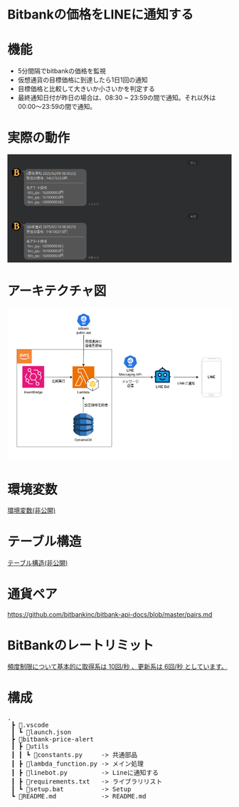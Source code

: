 # Bitbankの価格をLINEに通知する

# 機能
- 5分間隔でbitbankの価格を監視
- 仮想通貨の目標価格に到達したら1日1回の通知
- 目標価格と比較して大きいか小さいかを判定する
- 最終通知日付が昨日の場合は、08:30 ~ 23:59の間で通知。それ以外は00:00～23:59の間で通知。

# 実際の動作
![実装の動作](./実際の動作.png)

# アーキテクチャ図
![アーキテクチャ図](./bitbank-price-alert.png)

# 環境変数
[環境変数(非公開)](./SECRET.md)

# テーブル構造
[テーブル構造(非公開)](./SECRET.md)

# 通貨ペア
https://github.com/bitbankinc/bitbank-api-docs/blob/master/pairs.md

# BitBankのレートリミット

[頻度制限について基本的に取得系は 10回/秒 、更新系は 6回/秒 としています。](https://github.com/bitbankinc/bitbank-api-docs/blob/master/rest-api_JP.md#%E3%83%AC%E3%83%BC%E3%83%88%E3%83%AA%E3%83%9F%E3%83%83%E3%83%88:~:text=%24ACCESS_SIGNATURE%0A8ef83c2b991765b18c95aade7678471747c06890a23a453c76238345b5c86fb8-,%E3%83%AC%E3%83%BC%E3%83%88%E3%83%AA%E3%83%9F%E3%83%83%E3%83%88,-%E3%83%A6%E3%83%BC%E3%82%B6%E3%81%94%E3%81%A8%E3%80%81%E6%9B%B4%E6%96%B0)

# 構成

<pre>
.
 ┣ 📂.vscode
 ┃ ┗ 📜launch.json
 ┣ 📂bitbank-price-alert
 ┃ ┣ 📂utils
 ┃ ┃ ┗ 📜constants.py     -> 共通部品
 ┃ ┣ 📜lambda_function.py -> メイン処理
 ┃ ┣ 📜linebot.py         -> Lineに通知する
 ┃ ┣ 📜requirements.txt   -> ライブラリリスト
 ┃ ┗ 📜setup.bat          -> Setup
 ┗ 📜README.md            -> README.md
</pre>

